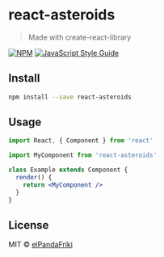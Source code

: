 # react-asteroids

> Made with create-react-library

[![NPM](https://img.shields.io/npm/v/react-asteroids.svg)](https://www.npmjs.com/package/react-asteroids) [![JavaScript Style Guide](https://img.shields.io/badge/code_style-standard-brightgreen.svg)](https://standardjs.com)

## Install

```bash
npm install --save react-asteroids
```

## Usage

```jsx
import React, { Component } from 'react'

import MyComponent from 'react-asteroids'

class Example extends Component {
  render() {
    return <MyComponent />
  }
}
```

## License

MIT © [elPandaFriki](https://github.com/elPandaFriki)
